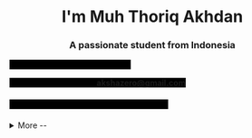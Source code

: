 <h1 align="center">I'm Muh Thoriq Akhdan</h1>
<h3 align="center">A passionate student from Indonesia</h3>


<span style="color: black; background: black; span:hover { color: white}">- 🌱 I’m currently learning : **React**</span>

<span style="color: black; background: black; span:hover { color: white}">- 📫 How to reach me : **akshazero@gmail.com**</span>

<span style="color: black; background: black; span:hover { color: white}">- ⚡ Fun fact : **Code For Fun, Game For Fun**</span>

<details>
    <summary>More --</summary>
    <h3 align="left">Connect with me:</h3>
    <p align="left">
        <a href="https://linkedin.com/in/thoriqakhdn" target="blank">
            <img align="center" src="https://raw.githubusercontent.com/rahuldkjain/github-profile-readme-generator/master/src/images/icons/Social/linked-in-alt.svg" alt="thoriqakhdn" height="30" width="40" />
        </a>
        <a href="https://instagram.com/thoriq.akhdn" target="blank"><img align="center" src="https://raw.githubusercontent.com/rahuldkjain/github-profile-readme-generator/master/src/images/icons/Social/instagram.svg" alt="thoriq.akhdn" height="30" width="40" />
        </a>
    </p>
    <h3 align="left">Languages and Tools:</h3>
    <p align="left"> 
        <a href="https://www.w3.org/html/" target="_blank" rel="noreferrer">
            <img src="https://raw.githubusercontent.com/devicons/devicon/master/icons/html5/html5-original-wordmark.svg" alt="html5" width="40" height="40"/>
        </a>
        <a href="https://www.w3schools.com/css/" target="_blank" rel="noreferrer">
            <img src="https://raw.githubusercontent.com/devicons/devicon/master/icons/css3/css3-original-wordmark.svg" alt="css3" width="40" height="40"/>
        </a>
        <a href="https://developer.mozilla.org/en-US/docs/Web/JavaScript" target="_blank" rel="noreferrer">
            <img src="https://raw.githubusercontent.com/devicons/devicon/master/icons/javascript/javascript-original.svg" alt="javascript" width="40" height="40"/>
        </a>
        <a href="https://www.php.net" target="_blank" rel="noreferrer">
            <img src="https://raw.githubusercontent.com/devicons/devicon/master/icons/php/php-original.svg" alt="php" width="40" height="40"/>
        </a>
        <a href="https://www.w3schools.com/cpp/" target="_blank" rel="noreferrer">
            <img src="https://raw.githubusercontent.com/devicons/devicon/master/icons/cplusplus/cplusplus-original.svg" alt="cplusplus" width="40" height="40"/>
        </a>
        <a href="https://www.python.org" target="_blank" rel="noreferrer">
            <img src="https://raw.githubusercontent.com/devicons/devicon/master/icons/python/python-original.svg" alt="python" width="40" height="40"/>
        </a>
        <a href="https://www.java.com" target="_blank" rel="noreferrer">
            <img src="https://raw.githubusercontent.com/devicons/devicon/master/icons/java/java-original.svg" alt="java" width="40" height="40"/>
        </a> 
        <a href="https://www.figma.com/" target="_blank" rel="noreferrer">
            <img src="https://www.vectorlogo.zone/logos/figma/figma-icon.svg" alt="figma" width="40" height="40"/>
        </a> 
        <a href="https://getbootstrap.com" target="_blank" rel="noreferrer"> 
            <img src="https://raw.githubusercontent.com/devicons/devicon/master/icons/bootstrap/bootstrap-plain-wordmark.svg" alt="bootstrap" width="40" height="40"/>
        </a> 
        <a href="https://laravel.com/" target="_blank" rel="noreferrer">
            <img src="https://raw.githubusercontent.com/devicons/devicon/master/icons/laravel/laravel-plain-wordmark.svg" alt="laravel" width="40" height="40"/>
        </a>
        <a href="https://www.mysql.com/" target="_blank" rel="noreferrer">
            <img src="https://raw.githubusercontent.com/devicons/devicon/master/icons/mysql/mysql-original-wordmark.svg" alt="mysql" width="40" height="40"/>
        </a> 
    </p>
    <img align="center" src="https://github-readme-stats-sigma-five.vercel.app/api?username=thoriqakhdn&theme=dark&show_icons=true&locale=en" alt="thoriqakhdn" /> 
    <img align="center" src="https://github-readme-stats-sigma-five.vercel.app/api/top-langs?username=thoriqakhdn&theme=dark&show_icons=true&locale=en&layout=compact" alt="thoriqakhdn" />
    <p align="right"> <img src="https://komarev.com/ghpvc/?username=thoriqakhdn&label=Profile%20views&color=0e75b6&style=flat" alt="thoriqakhdn"></p>
</details>
